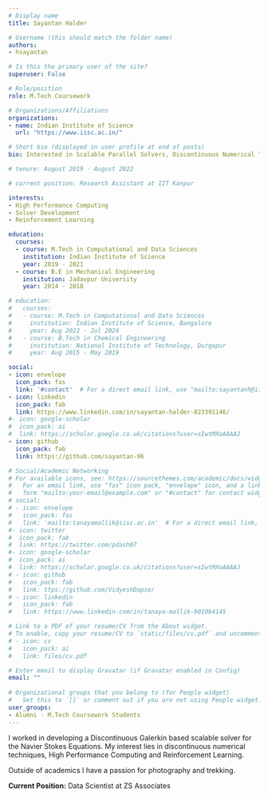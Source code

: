 ```yaml
---
# Display name
title: Sayantan Halder

# Username (this should match the folder name)
authors:
- hsayantan

# Is this the primary user of the site?
superuser: False

# Role/position
role: M.Tech Coursework

# Organizations/Affiliations
organizations:
- name: Indian Institute of Science
  url: "https://www.iisc.ac.in/"

# Short bio (displayed in user profile at end of posts)
bio: Interested in Scalable Parallel Solvers, Discontinuous Numerical Techniques and Reinforcement Learning.

# tenure: August 2019 - August 2022

# current position: Research Assistant at IIT Kanpur

interests:
- High Performance Computing
- Solver Development
- Reinforcement Learning

education:
  courses:
  - course: M.Tech in Computational and Data Sciences
    institution: Indian Institute of Science 
    year: 2019 - 2021
  - course: B.E in Mechanical Engineering
    institution: Jadavpur University
    year: 2014 - 2018

# education:
#   courses:
#   - course: M.Tech in Computational and Data Sciences
#     institution: Indian Institute of Science, Bangalore
#     year: Aug 2022 - Jul 2024
#   - course: B.Tech in Chemical Engineering
#     institution: National Institute of Technology, Durgapur
#     year: Aug 2015 - May 2019

social:
- icon: envelope
  icon_pack: fas
  link: '#contact'  # For a direct email link, use "mailto:sayantanh@iisc.ac.in".
- icon: linkedin
  icon_pack: fab
  link: https://www.linkedin.com/in/sayantan-halder-823391146/
#- icon: google-scholar
#  icon_pack: ai
#  link: https://scholar.google.co.uk/citations?user=sIwtMXoAAAAJ
- icon: github
  icon_pack: fab
  link: https://github.com/sayantan-96

# Social/Academic Networking
# For available icons, see: https://sourcethemes.com/academic/docs/widgets/#icons
#   For an email link, use "fas" icon pack, "envelope" icon, and a link in the
#   form "mailto:your-email@example.com" or "#contact" for contact widget.
# social:
# - icon: envelope
#   icon_pack: fas
#   link: 'mailto:tanayamallik@iisc.ac.in'  # For a direct email link, use "mailto:test@example.org".
#- icon: twitter
#  icon_pack: fab
#  link: https://twitter.com/pdash07
#- icon: google-scholar
#  icon_pack: ai
#  link: https://scholar.google.co.uk/citations?user=sIwtMXoAAAAJ
# - icon: github
#   icon_pack: fab
#   link: ttps://github.com/VidyeshDapse/ 
# - icon: linkedin
#   icon_pack: fab
#   link: https://www.linkedin.com/in/tanaya-mallik-9010b4145

# Link to a PDF of your resume/CV from the About widget.
# To enable, copy your resume/CV to `static/files/cv.pdf` and uncomment the lines below.  
# - icon: cv
#   icon_pack: ai
#   link: files/cv.pdf

# Enter email to display Gravatar (if Gravatar enabled in Config)
email: ""
  
# Organizational groups that you belong to (for People widget)
#   Set this to `[]` or comment out if you are not using People widget.  
user_groups:
- Alumni - M.Tech Coursework Students
---
```

I worked in developing a Discontinuous Galerkin based scalable solver for the Navier Stokes Equations. My interest lies in discontinuous numerical techniques, High Performance Computing and Reinforcement Learning.
          
Outside of academics I have a passion for photography and trekking.

**Current Position:** Data Scientist at ZS Associates





